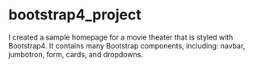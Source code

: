 # bootstrap4_project
 
I created a sample homepage for a movie theater that is styled with Bootstrap4.  It contains many Bootstrap components, including: navbar, jumbotron, form, cards, and dropdowns.
